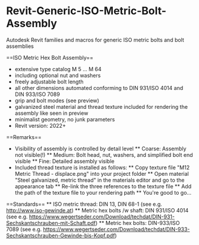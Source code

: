 # Revit-Generic-ISO-Metric-Bolt-Assembly
Autodesk Revit families and macros for generic ISO metric bolts and bolt assemblies

==ISO Metric Hex Bolt Assembly==
* extensive type catalog M 5 ... M 64
* including optional nut and washers
* freely adjustable bolt length
* all other dimensions automated conforming to DIN 931/ISO 4014 and DIN 933/ISO 7089
* grip and bolt modes (see preview)
* galvanized steel material and thread texture included for rendering the assembly like seen in preview
* minimalist geometry, no junk parameters
* Revit version: 2022+

==Remarks==
* Visibility of assembly is controlled by detail level
** Coarse: Assembly not visible(!)
** Medium: Bolt head, nut, washers, and simplified bolt end visible
** Fine: Detailed assembly visible
* Included thread texture is installed as follows:
** Copy texture file "M12 Metric Thread - displace.png" into your project folder
** Open material "Steel galvanized, metric thread" in the materials editor and go to the appearance tab
** Re-link the three references to the texture file
** Add the path of the texture file to your rendering path
** You're good to go...

==Standards==
** ISO metric thread: DIN 13, DIN 68-1 (see e.g. http://www.iso-gewinde.at)
** Metric hex bolts /w shaft: DIN 931/ISO 4014 (see e.g. https://www.wegertseder.com/Download/techdat/DIN-931-Sechskantschrauben-mit-Schaft.pdf)
** Metric hex bolts: DIN-933/ISO 7089 (see e.g. https://www.wegertseder.com/Download/techdat/DIN-933-Sechskantschrauben-Gewinde-bis-Kopf.pdf)
